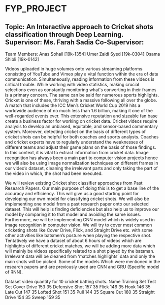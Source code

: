 # FYP_PROJECT

Topic:
An Interactive approach to Cricket shots classification through Deep Learning.
Supervisor:
Ms. Farah Sadia
Co-Supervisor:
-

Team Members:
Anas Sohail [19k-1354]
Umer Zaidi Syed [19k-0304]
Osama Shibli [19k-0142]


Videos uploaded in huge volumes onto various streaming platforms consisting of YouTube and Vimeo play a vital function within the era of data communication. Simultaneously, reading information from these videos is critical trouble. While working with video statistics, making crucial selections even as constantly monitoring what's converting in their frames is a primary concern. The same can be said for numerous sports highlights. Cricket is one of these, thriving with a massive following all over the globe. A match that includes the ICC Men’s Cricket World Cup 2019 hits a worldwide audience of no much less than 1.6 billion, making it one of the well-regarded events ever. This extensive reputation and sizeable fan base create a business factor for working on cricket data. Cricket videos require analysis to develop an unbiased, equitable, and sensor-based commentary system. 
Moreover, detecting cricket on the basis of different types of cricket shots can be helpful for both coaches and sports analysts. Coaches and cricket experts have to regularly understand the weaknesses of different teams and adjust their game plans on the basis of those findings. In this context, it is vital to extract information from cricket data. Image recognition has always been a main part to computer vision projects hence we will also be using image normalization techniques on different frames in our video’s dataset, cleaning the irrelevant parts and only taking the part of the video in which, the shot had been executed. 



We will review existing Cricket shot classifier approaches from Past Research Papers. Our main purpose of doing this is to get a base line of the accuracy and efficiency. This will give us a good starting point for developing our own model for classifying cricket shots. We will also be implementing one model from a past research paper onto our selected dataset. This will help is finding deficiencies but also help us to improve our model by comparing it to that model and avoiding the same issues. Furthermore, we will be implementing CNN model which is widely used in image recognition in computer vision.
We will try to cover most common cricketing shots like Cover Drive, Flick, and Straight Drive etc. with some other activities like batsmen’s posture when playing the respective shot.
Tentatively we have a dataset of about 6 hours of videos which are highlights of different cricket matches, we will be adding more data which will mainly be videos specifically related to a shot played by the batsman. Irrelevant data will be cleaned from ‘matches highlights’ data and only the main shots will be picked.
Some of the models Which were mentioned in the research papers and are previously used are CNN and GRU (Specific model of RNN).


Dataset video quantity for 10 cricket batting shots.
Name            Training Set    Test Set
Cover Drive         153         35
Defensive Shot      157         35
Flick               146         35
Hook                146         35
Late Cut            147         35
Lofted Shot         151         35
Pull                144         35
Square Cut          160         35
Straight Drive      154         35
Sweep               159         35
